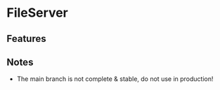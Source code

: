 # FileServer

## Features

## Notes

- The main branch is not complete & stable, do not use in production!
